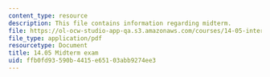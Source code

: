 ```yaml
---
content_type: resource
description: This file contains information regarding midterm.
file: https://ol-ocw-studio-app-qa.s3.amazonaws.com/courses/14-05-intermediate-macroeconomics-spring-2013/ffb0fd93590b4415e65103abb9274ee3_MIT14_05S13_midterm.pdf
file_type: application/pdf
resourcetype: Document
title: 14.05 Midterm exam
uid: ffb0fd93-590b-4415-e651-03abb9274ee3
---
```

